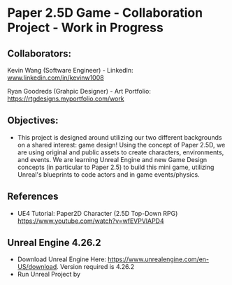 # Paper 2.5D Game - Collaboration Project - Work in Progress

## Collaborators:

Kevin Wang (Software Engineer) - LinkedIn: www.linkedin.com/in/kevinw1008

   
Ryan Goodreds (Grahpic Designer) - Art Portfolio: https://rtgdesigns.myportfolio.com/work


## Objectives:
- This project is designed around utilizing our two different backgrounds on a shared interest: game design! Using the concept of Paper 2.5D, we are using original and public assets to create characters, environments, and events. We are learning Unreal Engine and new Game Design concepts (in particular to Paper 2.5) to build this mini game, utilizing Unreal's blueprints to code actors and in game events/physics. 

## References
- UE4 Tutorial: Paper2D Character (2.5D Top-Down RPG) https://www.youtube.com/watch?v=wfEVPVlAPD4

## Unreal Engine 4.26.2
- Download Unreal Engine Here: https://www.unrealengine.com/en-US/download. Version required is 4.26.2
- Run Unreal Project by 





